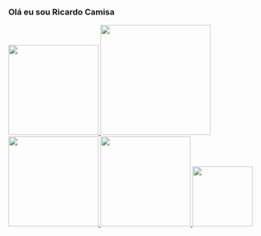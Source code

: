 ### Olá eu sou Ricardo Camisa

<div>
    <a href="https://github.com/ricardocamisa">
    <img height="180em" src="https://github-readme-stats.vercel.app/api?username=ricardocamisa&show_icons=true&theme=radical&include_all_commits=true&count_private=true"/>
        <img height="220em" src="https://github-readme-stats.vercel.app/api/top-langs/?username=ricardocamisa&langs_count=8&theme=radical"/>
        </a>
        <a href="https://github.com/ricardocamisa/axios">
    <img height="180em" src="https://github-readme-stats.vercel.app/api/pin/?username=ricardocamisa&repo=Axios&theme=radical"/>
        </a>
    <a href="https://github.com/ricardocamisa/clsTextbox">
    <img height="180em" src="https://github-readme-stats.vercel.app/api/pin/?username=ricardocamisa&repo=clsTextbox&theme=radical"/>
        </a>
    <a href="https://github.com/ricardocamisa/AdminVBA">
    <img height="120em" src="https://github-readme-stats.vercel.app/api/pin/?username=ricardocamisa&repo=AdminVBA&theme=radical"/>
         </a>
</div>

<!--
**ricardocamisa/ricardocamisa** is a ✨ _special_ ✨ repository because its `README.md` (this file) appears on your GitHub profile.

Here are some ideas to get you started:

- 🔭 I’m currently working on ...
- 🌱 I’m currently learning ...
- 👯 I’m looking to collaborate on ...
- 🤔 I’m looking for help with ...
- 💬 Ask me about ...
- 📫 How to reach me: ...
- 😄 Pronouns: ...
- ⚡ Fun fact: ...
-->


